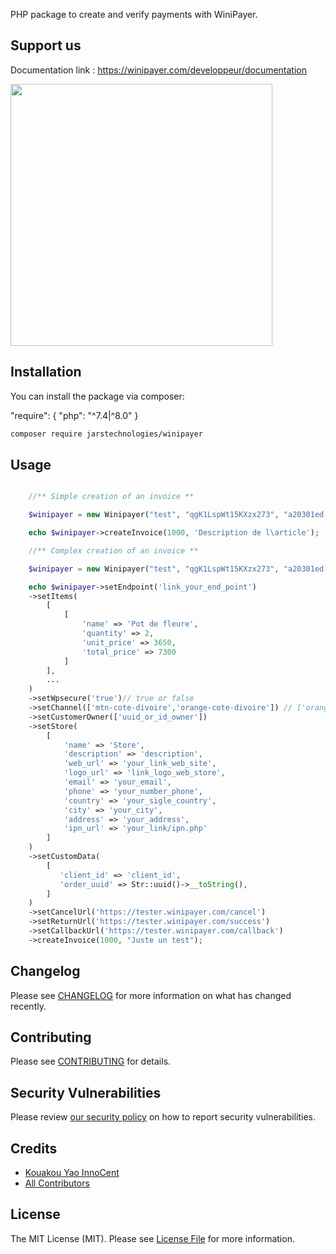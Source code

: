 PHP package to create and verify payments with WiniPayer.

## Support us

Documentation link : https://winipayer.com/developpeur/documentation

[<img src="https://checkout.winipayer.com/dist/img/logo-winipayer.png?t=1" width="419px" />](https://www.winipayer.com)

## Installation

You can install the package via composer:

"require": {
"php": "^7.4|^8.0"
}

```bash
composer require jarstechnologies/winipayer
```

## Usage

```php

    //** Simple creation of an invoice **

    $winipayer = new Winipayer("test", "qgK1LspWt15KXzx273", "a20301ed-ad42-42c2-9ecd-da88b2bced", "783a8aeb5a9f4664b8c8d41595c94f");

    echo $winipayer->createInvoice(1000, 'Description de l\article');

    //** Complex creation of an invoice **

    $winipayer = new Winipayer("test", "qgK1LspWt15KXzx273", "a20301ed-ad42-42c2-9ecd-da28b2bced", "783a8aeb5a9f4664c198d41595c94f");

    echo $winipayer->setEndpoint('link_your_end_point')
    ->setItems(
        [
            [
                'name' => 'Pot de fleure',
                'quantity' => 2,
                'unit_price' => 3650,
                'total_price' => 7300
            ]
        ],
        ...
    )
    ->setWpsecure('true')// true or false
    ->setChannel(['mtn-cote-divoire','orange-cote-divoire']) // ['orange-cote-divoire','mtn-cote-divoire','wave-cote-divoire','stripe','cinetpay-ml','cinetpay-sn','cinetpay-tg','cinetpay-bf','cinetpay-bj','cinetpay-ne']
    ->setCustomerOwner(['uuid_or_id_owner'])
    ->setStore(
        [
            'name' => 'Store',
            'description' => 'description',
            'web_url' => 'your_link_web_site',
            'logo_url' => 'link_logo_web_store',
            'email' => 'your_email',
            'phone' => 'your_number_phone',
            'country' => 'your_sigle_country',
            'city' => 'your_city',
            'address' => 'your_address',
            'ipn_url' => 'your_link/ipn.php'
        ]
    )
    ->setCustomData(
        [
           'client_id' => 'client_id',
           'order_uuid' => Str::uuid()->__toString(),
        ]
    )
    ->setCancelUrl('https://tester.winipayer.com/cancel')
    ->setReturnUrl('https://tester.winipayer.com/success')
    ->setCallbackUrl('https://tester.winipayer.com/callback')
    ->createInvoice(1000, "Juste un test");

```

## Changelog

Please see [CHANGELOG](CHANGELOG.md) for more information on what has changed recently.

## Contributing

Please see [CONTRIBUTING](CONTRIBUTING.md) for details.

## Security Vulnerabilities

Please review [our security policy](../../security/policy) on how to report security vulnerabilities.

## Credits

-    [Kouakou Yao InnoCent](https://github.com/gitkyi)
-    [All Contributors](../../contributors)

## License

The MIT License (MIT). Please see [License File](LICENSE.md) for more information.
